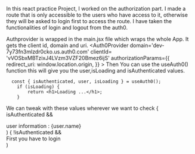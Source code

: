 In this react practice Project, I worked on the authorization part. I made a route that is only accessible to the users who have access to it, otherwise they will be asked to login first to access the route.
I have taken the functionalities of login and logout from the auth0.

Authprovider is wrapped in the main.jsx file which wraps the whole App. It gets the client id, domain and uri.
    <Auth0Provider
      domain='dev-7y73fn3mlzdr0cko.us.auth0.com'
      clientId= 'vVOSbxMBTzixJ4LVzm3VZF20Bmez6ijS'
      authorizationParams={{
        redirect_uri: window.location.origin,
      }}
    >
      <App />
    </Auth0Provider>
Then You can use the useAuth0() function this will give you the user,isLoading and isAuthenticated values.

      const { isAuthenticated, user, isLoading } = useAuth0();
        if (isLoading) {
            return <h1>Loading ...</h1>;
        }

We can tweak with these values wherever we want to check 
    { isAuthenticated && <div> user information : {user.name} <Logout/></div>)
    { !isAuthenticated && <div> First you have to login<Login/></div>)